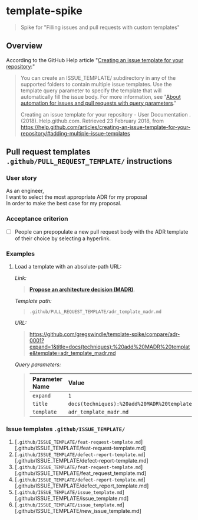 # template-spike

> Spike for "Filling issues and pull requests with custom templates"

## Overview

According to the GitHub Help article "[Creating an issue template for your repository][adding-multiple-templates-url]:"

> You can create an ISSUE_TEMPLATE/ subdirectory in any of the supported folders to contain multiple
> issue templates. Use the template query parameter to specify the template that will automatically
> fill the issue body. For more information, see "[About automation for issues and pull requests with query parameters][automation-for-multiple-issues-url]."
>
> Creating an issue template for your repository - User Documentation . (2018). Help.github.com. Retrieved 23 February 2018, from <https://help.github.com/articles/creating-an-issue-template-for-your-repository/#adding-multiple-issue-templates>

## Pull request templates `.github/PULL_REQUEST_TEMPLATE/` instructions

### User story

As an engineer,<br>
I want to select the most appropriate ADR for my proposal<br>
In order to make the best case for my proposal.

### Acceptance criterion

- [ ] People can prepopulate a new pull request body with the ADR template of their choice by selecting a hyperlink.

### Examples

1. Load a template with an absolute-path URL:

    _Link:_

    > [**Propose an architecture decision (MADR)**][adr-pr-madr-url].

    _Template path:_

    > `.github/PULL_REQUEST_TEMPLATE/adr_template_madr.md`

    _URL:_

    > <https://github.com/gregswindle/template-spike/compare/adr-0001?expand=1&title=docs(techniques):%20add%20MADR%20template&template=adr_template_madr.md>

    _Query parameters:_

    > | Parameter Name | Value                                      |
    > |:---------------|:-------------------------------------------|
    > | `expand`       | `1`                                        |
    > | `title`        | `docs(techniques):%20add%20MADR%20template`|
    > | `template`     | `adr_template_madr.md`                     |

### Issue templates `.github/ISSUE_TEMPLATE/`

1. [`.github/ISSUE_TEMPLATE/feat-request-template.md`][.github/ISSUE_TEMPLATE/feat-request-template.md]
1. [`.github/ISSUE_TEMPLATE/defect-report-template.md`][.github/ISSUE_TEMPLATE/defect-report-template.md]
1. [`.github/ISSUE_TEMPLATE/feat-request-template.md`][.github/ISSUE_TEMPLATE/feat_request_template.md]
1. [`.github/ISSUE_TEMPLATE/defect-report-template.md`][.github/ISSUE_TEMPLATE/defect_report_template.md]
1. [`.github/ISSUE_TEMPLATE/issue_template.md`][.github/ISSUE_TEMPLATE/issue_template.md]
1. [`.github/ISSUE_TEMPLATE/issue_template.md`][.github/ISSUE_TEMPLATE/new_issue_template.md]

<!-- ⛔️ LINK REFERENCES: please alphabetize these ⛔️ -->

[adding-multiple-templates-url]: https://help.github.com/articles/creating-an-issue-template-for-your-repository/#adding-multiple-issue-templates
[automation-for-multiple-issues-url]: https://help.github.com/articles/about-automation-for-issues-and-pull-requests-with-query-parameters
[adr-pr-madr-url]: https://github.com/gregswindle/template-spike/compare/adr-0001?expand=1&title=docs(techniques):%20add%20MADR%20template&template=adr_template_madr.md
